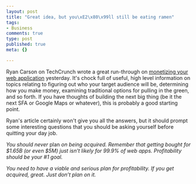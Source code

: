 ```yaml
--- 
layout: post
title: "Great idea, but you\xE2\x80\x99ll still be eating ramen"
tags: 
- Business
comments: true
type: post
published: true
meta: {}

---
```

Ryan Carson on TechCrunch wrote a great run-through on <a href="http://www.techcrunch.com/2007/03/22/web-apps-101-your-three-point-success-plan/#more-5327">monetizing your web application</a> yesterday. It's chock full of useful, high level information on topics relating to figuring out who your target audience will be, determining how you make money, examining traditional options for pulling in the green, and so forth. If you have thoughts of building the next big thing (be it the next SFA or Google Maps or whatever), this is probably a good starting point.

  Ryan's article certainly won't give you all the answers, but it should prompt some interesting questions that you should be asking yourself before quitting your day job.

  <em>You should never </em>plan<em> on being acquired. Remember that getting bought for $1.65B (or even $5M) just isn’t likely for 99.9% of web apps. Profitability should be your #1 goal.</em>

  <em>You need to have a viable and serious plan for profitability. If you get acquired, great. Just don’t plan on it.</em>
